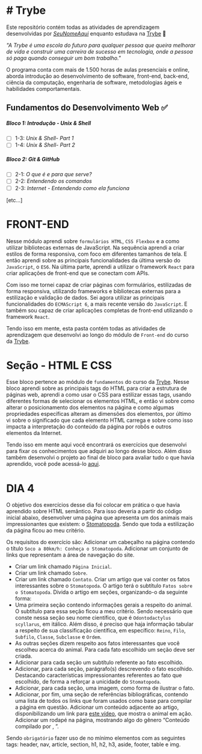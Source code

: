 # # Trybe

Este repositório contém todas as atividades de aprendizagem desenvolvidas por _[SeuNomeAqui](LinkDoSeuLinkedinAqui)_ enquanto estudava na [Trybe](https://www.betrybe.com/) :rocket:

_"A Trybe é uma escola do futuro para qualquer pessoa que queira melhorar de vida e construir uma carreira de sucesso em tecnologia, onde a pessoa só paga quando conseguir um bom trabalho."_

O programa conta com mais de 1.500 horas de aulas presenciais e online, aborda introdução ao desenvolvimento de software, front-end, back-end, ciência da computação, engenharia de software, metodologias ágeis e habilidades comportamentais.

## Fundamentos do Desenvolvimento Web :white_check_mark:

##### Bloco 1: Introdução - Unix & Shell

- [ ] 1-3: _Unix & Shell- Part 1_
- [ ] 1-4: _Unix & Shell- Part 2_

##### Bloco 2: Git & GitHub

- [ ] 2-1: _O que é e para que serve?_
- [ ] 2-2: _Entendendo os comandos_
- [ ] 2-3: _Internet - Entendendo como ela funciona_

[etc...]


# FRONT-END

Nesse módulo aprendi sobre `formulários HTML`, `CSS Flexbox` e a como utilizar bibliotecas externas de JavaScript. Na sequência aprendi a criar estilos de forma responsiva, com foco em diferentes tamanhos de tela. E então aprendi sobre as principais funcionalidades da última versão do `JavaScript`, o `ES6`. Na última parte, aprendi a utilizar o framework `React` para criar aplicações de front-end que se conectam com APIs.

Com isso me tornei capaz de criar páginas com formulários, estilizadas de forma responsiva, utilizando frameworks e bibliotecas externas para a estilização e validação de dados. Sei agora utilizar as principais funcionalidades do `ECMAScript 6`, a mais recente versão do `JavaScript`. E também sou capaz de criar aplicações completas de front-end utilizando o framework `React`.

Tendo isso em mente, esta pasta contém todas as atividades de aprendizagem que desenvolvi ao longo do módulo de `Front-end` do curso da [Trybe](https://www.betrybe.com/). 

# Seção - HTML E CSS

Esse bloco pertence ao módulo de `fundamentos` do curso da [Trybe](https://www.betrybe.com/). Nesse bloco aprendi sobre as principais tags do HTML para criar a estrutura de páginas web, aprendi a como usar o CSS para estilizar essas tags, usando diferentes formas de selecionar os elementos HTML, e então vi sobre como alterar o posicionamento dos elementos na página e como algumas propriedades específicas alteram as dimensões dos elementos, por último vi sobre o significado que cada elemento HTML carrega e sobre como isso impacta a interpretação do conteúdo da página por robôs e outros elementos da Internet.

Tendo isso em mente aqui você encontrará os exercícios que desenvolvi para fixar os conhecimentos que adquiri ao longo desse bloco. Além disso também desenvolvi o projeto ao final de bloco para avaliar tudo o que havia aprendido, você pode acessá-lo [aqui](linkProjetoDoBloco).

# DIA 4

O objetivo dos exercícios desse dia foi colocar em prática o que havia aprendido sobre HTML semântico. Para isso deveria a partir do código inicial abaixo, desenvolver uma página que apresenta um dos animais mais impressionantes que existem: o [Stomatopoda](https://www.nationalgeographic.com/science/phenomena/2014/07/03/natures-most-amazing-eyes-just-got-a-bit-weirder/). Sendo que toda a estilização da página ficou ao meu critério.

Os requisitos do exercício são:
 Adicionar um cabeçalho na página contendo o título `Soco a 80km/h: Conheça o Stomatopoda`.
 Adicionar um conjunto de links que representam a área de navegação do site.
  * Criar um link chamado `Página Inicial`.
  * Criar um link chamado `Sobre`.
  * Criar um link chamado `Contato`.
 Criar um artigo que vai conter os fatos interessantes sobre o `Stomatopoda`. O artigo terá o subtítulo `Fatos sobre o Stomatopoda`.
 Divida o artigo em seções, organizando-o da seguinte forma:
  * Uma primeira seção contendo informações gerais a respeito do animal. O subtítulo para essa seção ficou a meu critério. Sendo necessário que conste nessa seção seu nome científico, que é `Odontodactylus scyllarus`, em itálico. Além disso, é preciso que haja informação tabular a respeito de sua classificação científica, em específico: `Reino`, `Filo`, `Subfilo`, `Classe`, `Subclasse` e `Ordem`.
  * As outras seções dizem respeito aos fatos interessantes que você escolheu acerca do animal. Para cada fato escolhido um seção deve ser criada.
  * Adicionar para cada seção um subtítulo referente ao fato escolhido.
  * Adicionar, para cada seção, parágrafo(s) descrevendo o fato escolhido. Destacando características impressionantes referentes ao fato que escolhido, de forma a reforçar a unicidade do `Stomatopoda`.
  * Adicionar, para cada seção, uma imagem, como forma de ilustrar o fato.
  * Adicionar, por fim, uma seção de referências bibliográficas, contendo uma lista de todos os links que foram usados como base para compilar a página em questão.
 Adicionar um conteúdo adjacente ao artigo, disponibilizando um link para [este vídeo](https://www.youtube.com/watch?v=E0Li1k5hGBE), que mostra o animal em ação.
 Adicionar um rodapé na página, mostrando algo do gênero “Conteúdo compilado por , ”.

Sendo `obrigatório` fazer uso de no mínimo elementos com as seguintes tags: header, nav, article, section, h1, h2, h3, aside, footer, table e img.
